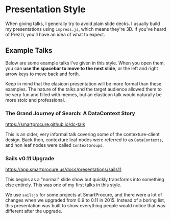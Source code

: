 # Presentation Style

When giving talks, I generally try to avoid plain slide decks. I usually build my presentations using `impress.js`, which means they're 3D. If you've heard of Prezzi, you'll have an idea of what to expect.

## Example Talks

Below are some example talks I've given in this style. When you open them, you can **use the spacebar to move to the next slide**, or the left and right arrow keys to move back and forth.

Keep in mind that the elasicon presentation will be more formal than these examples. The nature of the talks and the target audience allowed them to be very fun and filled with memes, but an elasticon talk would naturally be more stoic and professional.

### The Grand Journey of Search: A DataContext Story

https://smartprocure.github.io/dc-talk

This is an older, very informal talk covering some of the contexture-client design. Back then, contexture leaf nodes were referred to as `DataContexts`, and non leaf nodes were called `ContextGroups`.
    
### Sails v0.11 Upgrade

https://app.smartprocure.us/docs/presentations/sails11

This begins as a "normal" slide show but quickly transforms into something else entirely. This was one of my first talks in this style.

We use `sailsjs` for some projects at SmartProcure, and there were a lot of changes when we upgraded from 0.9 to 0.11 in 2015. Instead of a boring list, this presentation was built to show everything people would notice that was different after the upgrade.
